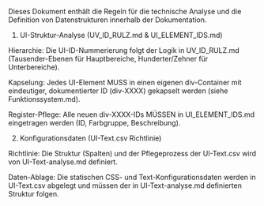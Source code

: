 Dieses Dokument enthält die Regeln für die technische Analyse und die Definition von Datenstrukturen innerhalb der Dokumentation.

1. UI-Struktur-Analyse (UV_ID_RULZ.md & UI_ELEMENT_IDS.md)

Hierarchie: Die UI-ID-Nummerierung folgt der Logik in UV_ID_RULZ.md (Tausender-Ebenen für Hauptbereiche, Hunderter/Zehner für Unterbereiche).

Kapselung: Jedes UI-Element MUSS in einen eigenen div-Container mit eindeutiger, dokumentierter ID (div-XXXX) gekapselt werden (siehe Funktionssystem.md).

Register-Pflege: Alle neuen div-XXXX-IDs MÜSSEN in UI_ELEMENT_IDS.md eingetragen werden (ID, Farbgruppe, Beschreibung).

2. Konfigurationsdaten (UI-Text.csv Richtlinie)

Richtlinie: Die Struktur (Spalten) und der Pflegeprozess der UI-Text.csv wird von UI-Text-analyse.md definiert.

Daten-Ablage: Die statischen CSS- und Text-Konfigurationsdaten werden in UI-Text.csv abgelegt und müssen der in UI-Text-analyse.md definierten Struktur folgen.